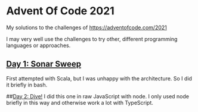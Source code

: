 # Advent Of Code 2021
My solutions to the challenges of https://adventofcode.com/2021

I may very well use the challenges to try other, different programming languages or approaches.


## [Day 1: Sonar Sweep](https://adventofcode.com/2021/day/1)
First attempted with Scala, but I was unhappy with the architecture. So I did it briefly in bash.

##[Day 2: Dive!](https://adventofcode.com/2021/day/2)
I did this one in raw JavaScript with node. I only used node briefly in this way and otherwise work a lot with TypeScript.
